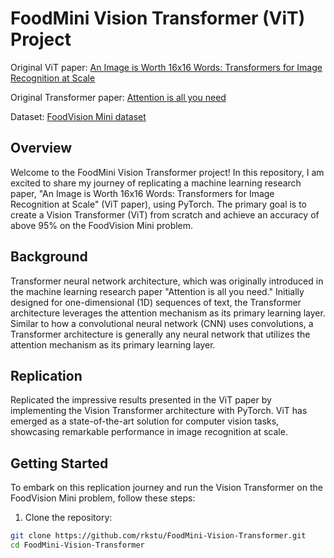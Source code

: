 # FoodMini Vision Transformer (ViT) Project

Original ViT paper: [An Image is Worth 16x16 Words: Transformers for Image Recognition at Scale](https://paperswithcode.com/paper/an-image-is-worth-16x16-words-transformers-1)

Original Transformer paper: [Attention is all you need](https://paperswithcode.com/paper/attention-is-all-you-need)

Dataset: [FoodVision Mini dataset](https://pytorch.org/vision/stable/generated/torchvision.datasets.Food101.html)

## Overview

Welcome to the FoodMini Vision Transformer project! In this repository, I am excited to share my journey of replicating a machine learning research paper, "An Image is Worth 16x16 Words: Transformers for Image Recognition at Scale" (ViT paper), using PyTorch. The primary goal is to create a Vision Transformer (ViT) from scratch and achieve an accuracy of above 95% on the FoodVision Mini problem.

## Background

Transformer neural network architecture, which was originally introduced in the machine learning research paper "Attention is all you need." Initially designed for one-dimensional (1D) sequences of text, the Transformer architecture leverages the attention mechanism as its primary learning layer. Similar to how a convolutional neural network (CNN) uses convolutions, a Transformer architecture is generally any neural network that utilizes the attention mechanism as its primary learning layer.

## Replication

Replicated the impressive results presented in the ViT paper by implementing the Vision Transformer architecture with PyTorch. ViT has emerged as a state-of-the-art solution for computer vision tasks, showcasing remarkable performance in image recognition at scale.


## Getting Started

To embark on this replication journey and run the Vision Transformer on the FoodVision Mini problem, follow these steps:

1. Clone the repository:

```bash
git clone https://github.com/rkstu/FoodMini-Vision-Transformer.git
cd FoodMini-Vision-Transformer
```
